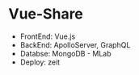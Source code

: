 # Vue-Share

- FrontEnd: Vue.js
- BackEnd: ApolloServer, GraphQL
- Databse: MongoDB - MLab
- Deploy: zeit
